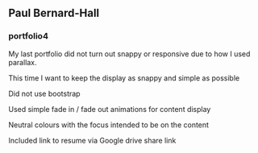 ## Paul Bernard-Hall
### portfolio4

My last portfolio did not turn out snappy or responsive due to how I used parallax.

This time I want to keep the display as snappy and simple as possible

Did not use bootstrap

Used simple fade in / fade out animations for content display

Neutral colours with the focus intended to be on the content

Included link to resume via Google drive share link